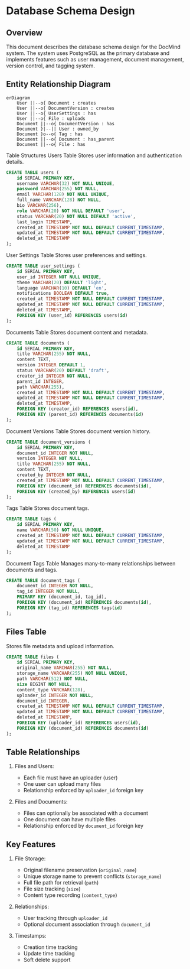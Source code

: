 # Database Schema Design

## Overview

This document describes the database schema design for the DocMind system. The system uses PostgreSQL as the primary database and implements features such as user management, document management, version control, and tagging system.

## Entity Relationship Diagram

```mermaid
erDiagram
    User ||--o{ Document : creates
    User ||--o{ DocumentVersion : creates
    User ||--o{ UserSettings : has
    User ||--o{ File : uploads
    Document ||--o{ DocumentVersion : has
    Document }|--|| User : owned_by
    Document }o--o{ Tag : has
    Document ||--o{ Document : has_parent
    Document ||--o{ File : has

```

Table Structures
Users Table
Stores user information and authentication details.

```sql
CREATE TABLE users (
    id SERIAL PRIMARY KEY,
    username VARCHAR(32) NOT NULL UNIQUE,
    password VARCHAR(255) NOT NULL,
    email VARCHAR(128) NOT NULL UNIQUE,
    full_name VARCHAR(128) NOT NULL,
    bio VARCHAR(256),
    role VARCHAR(20) NOT NULL DEFAULT 'user',
    status VARCHAR(20) NOT NULL DEFAULT 'active',
    last_login TIMESTAMP,
    created_at TIMESTAMP NOT NULL DEFAULT CURRENT_TIMESTAMP,
    updated_at TIMESTAMP NOT NULL DEFAULT CURRENT_TIMESTAMP,
    deleted_at TIMESTAMP
);
```

User Settings Table
Stores user preferences and settings.

```sql
CREATE TABLE user_settings (
    id SERIAL PRIMARY KEY,
    user_id INTEGER NOT NULL UNIQUE,
    theme VARCHAR(20) DEFAULT 'light',
    language VARCHAR(10) DEFAULT 'en',
    notifications BOOLEAN DEFAULT true,
    created_at TIMESTAMP NOT NULL DEFAULT CURRENT_TIMESTAMP,
    updated_at TIMESTAMP NOT NULL DEFAULT CURRENT_TIMESTAMP,
    deleted_at TIMESTAMP,
    FOREIGN KEY (user_id) REFERENCES users(id)
);
```

Documents Table
Stores document content and metadata.

```sql
CREATE TABLE documents (
    id SERIAL PRIMARY KEY,
    title VARCHAR(255) NOT NULL,
    content TEXT,
    version INTEGER DEFAULT 1,
    status VARCHAR(20) DEFAULT 'draft',
    creator_id INTEGER NOT NULL,
    parent_id INTEGER,
    path VARCHAR(255),
    created_at TIMESTAMP NOT NULL DEFAULT CURRENT_TIMESTAMP,
    updated_at TIMESTAMP NOT NULL DEFAULT CURRENT_TIMESTAMP,
    deleted_at TIMESTAMP,
    FOREIGN KEY (creator_id) REFERENCES users(id),
    FOREIGN KEY (parent_id) REFERENCES documents(id)
);
```

Document Versions Table
Stores document version history.

```sql
CREATE TABLE document_versions (
    id SERIAL PRIMARY KEY,
    document_id INTEGER NOT NULL,
    version INTEGER NOT NULL,
    title VARCHAR(255) NOT NULL,
    content TEXT,
    created_by INTEGER NOT NULL,
    created_at TIMESTAMP NOT NULL DEFAULT CURRENT_TIMESTAMP,
    FOREIGN KEY (document_id) REFERENCES documents(id),
    FOREIGN KEY (created_by) REFERENCES users(id)
);

```

Tags Table
Stores document tags.

```sql
CREATE TABLE tags (
    id SERIAL PRIMARY KEY,
    name VARCHAR(50) NOT NULL UNIQUE,
    created_at TIMESTAMP NOT NULL DEFAULT CURRENT_TIMESTAMP,
    updated_at TIMESTAMP NOT NULL DEFAULT CURRENT_TIMESTAMP,
    deleted_at TIMESTAMP
);
```

Document Tags Table
Manages many-to-many relationships between documents and tags.

```sql
CREATE TABLE document_tags (
    document_id INTEGER NOT NULL,
    tag_id INTEGER NOT NULL,
    PRIMARY KEY (document_id, tag_id),
    FOREIGN KEY (document_id) REFERENCES documents(id),
    FOREIGN KEY (tag_id) REFERENCES tags(id)
);
```

## Files Table
Stores file metadata and upload information.

```sql
CREATE TABLE files (
    id SERIAL PRIMARY KEY,
    original_name VARCHAR(255) NOT NULL,
    storage_name VARCHAR(255) NOT NULL UNIQUE,
    path VARCHAR(512) NOT NULL,
    size BIGINT NOT NULL,
    content_type VARCHAR(128),
    uploader_id INTEGER NOT NULL,
    document_id INTEGER,
    created_at TIMESTAMP NOT NULL DEFAULT CURRENT_TIMESTAMP,
    updated_at TIMESTAMP NOT NULL DEFAULT CURRENT_TIMESTAMP,
    deleted_at TIMESTAMP,
    FOREIGN KEY (uploader_id) REFERENCES users(id),
    FOREIGN KEY (document_id) REFERENCES documents(id)
);
```

## Table Relationships

1. Files and Users:
   - Each file must have an uploader (user)
   - One user can upload many files
   - Relationship enforced by `uploader_id` foreign key

2. Files and Documents:
   - Files can optionally be associated with a document
   - One document can have multiple files
   - Relationship enforced by `document_id` foreign key

## Key Features

1. File Storage:
   - Original filename preservation (`original_name`)
   - Unique storage name to prevent conflicts (`storage_name`)
   - Full file path for retrieval (`path`)
   - File size tracking (`size`)
   - Content type recording (`content_type`)

2. Relationships:
   - User tracking through `uploader_id`
   - Optional document association through `document_id`

3. Timestamps:
   - Creation time tracking
   - Update time tracking
   - Soft delete support